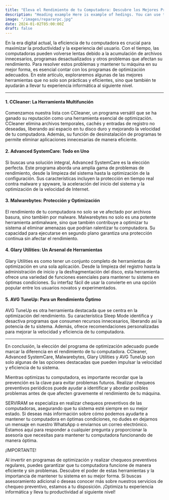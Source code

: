 ```yaml
---
title: "Eleva el Rendimiento de tu Computadora: Descubre los Mejores Programas de Optimización"
description: "Heading example Here is example of hedings. You can use this heading by following markdownify rules."
image: "/images/repararpc.jpg"
date: 2024-01-02T05:00:00Z
draft: false
---
```


En la era digital actual, la eficiencia de tu computadora es crucial para maximizar la productividad y la experiencia del usuario. Con el tiempo, las computadoras pueden volverse lentas debido a la acumulación de archivos innecesarios, programas desactualizados y otros problemas que afectan su rendimiento. Para resolver estos problemas y mantener tu máquina en su mejor forma, es esencial contar con los programas de optimización adecuados. En este artículo, exploraremos algunas de las mejores herramientas que no solo son prácticas y eficientes, sino que también te ayudarán a llevar tu experiencia informática al siguiente nivel.

---

#### 1. CCleaner: La Herramienta Multifunción

Comenzamos nuestra lista con CCleaner, un programa versátil que se ha ganado su reputación como una herramienta esencial de optimización. CCleaner elimina archivos temporales, cachés y entradas de registro no deseadas, liberando así espacio en tu disco duro y mejorando la velocidad de tu computadora. Además, su función de desinstalación de programas te permite eliminar aplicaciones innecesarias de manera eficiente.

#### 2. Advanced SystemCare: Todo en Uno

Si buscas una solución integral, Advanced SystemCare es la elección perfecta. Este programa aborda una amplia gama de problemas de rendimiento, desde la limpieza del sistema hasta la optimización de la configuración. Sus características incluyen la protección en tiempo real contra malware y spyware, la aceleración del inicio del sistema y la optimización de la velocidad de Internet.

#### 3. Malwarebytes: Protección y Optimización

El rendimiento de tu computadora no solo se ve afectado por archivos basura, sino también por malware. Malwarebytes no solo es una potente herramienta antimalware, sino que también contribuye a optimizar tu sistema al eliminar amenazas que podrían ralentizar tu computadora. Su capacidad para ejecutarse en segundo plano garantiza una protección continua sin afectar el rendimiento.

#### 4. Glary Utilities: Un Arsenal de Herramientas

Glary Utilities es como tener un conjunto completo de herramientas de optimización en una sola aplicación. Desde la limpieza del registro hasta la administración de inicio y la desfragmentación del disco, esta herramienta ofrece una variedad de funciones esenciales para mantener tu sistema en óptimas condiciones. Su interfaz fácil de usar la convierte en una opción popular entre los usuarios novatos y experimentados.

#### 5. AVG TuneUp: Para un Rendimiento Óptimo

AVG TuneUp es otra herramienta destacada que se centra en la optimización del rendimiento. Su característica Sleep Mode identifica y desactiva programas que consumen recursos innecesarios, liberando así la potencia de tu sistema. Además, ofrece recomendaciones personalizadas para mejorar la velocidad y eficiencia de tu computadora.

---

En conclusión, la elección del programa de optimización adecuado puede marcar la diferencia en el rendimiento de tu computadora. CCleaner, Advanced SystemCare, Malwarebytes, Glary Utilities y AVG TuneUp son solo algunas de las opciones destacadas que pueden impulsar la velocidad y eficiencia de tu sistema.

Mientras optimizas tu computadora, es importante recordar que la prevención es la clave para evitar problemas futuros. Realizar chequeos preventivos periódicos puede ayudar a identificar y abordar posibles problemas antes de que afecten gravemente el rendimiento de tu máquina.

SERVIRAM se especializa en realizar chequeos preventivos de las computadoras, asegurando que tu sistema esté siempre en su mejor estado. Si deseas más información sobre cómo podemos ayudarte a mantener tu computadora en óptimas condiciones, no dudes en dejarnos un mensaje en nuestro WhatsApp o enviarnos un correo electrónico. Estamos aquí para responder a cualquier pregunta y proporcionar la asesoría que necesitas para mantener tu computadora funcionando de manera óptima.

¡IMPORTANTE!

Al invertir en programas de optimización y realizar chequeos preventivos regulares, puedes garantizar que tu computadora funcione de manera eficiente y sin problemas. Descubre el poder de estas herramientas y la importancia de mantener tu sistema en su mejor forma. Si buscas asesoramiento adicional o deseas conocer más sobre nuestros servicios de chequeo preventivo, estamos a tu disposición. ¡Optimiza tu experiencia informática y lleva tu productividad al siguiente nivel!
